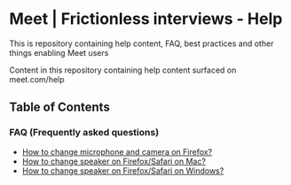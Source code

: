 
# Meet | Frictionless interviews - Help
This is repository containing help content, FAQ, best practices and other things enabling Meet users 

Content in this repository containing help content surfaced on meet.com/help

## Table of Contents


### FAQ (Frequently asked questions)

- [How to change microphone and camera on Firefox?](en-us/help-config-firefox.md)
- [How to change speaker on Firefox/Safari on Mac?](en-us/help-config-speaker-mac.md)
- [How to change speaker on Firefox/Safari on Windows?](en-us/help-config-speaker-win.md)



